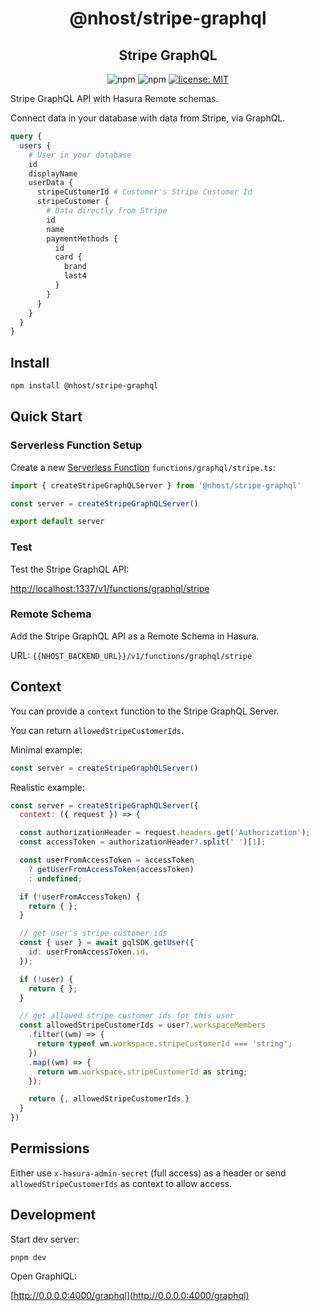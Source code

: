 <h1 align="center">@nhost/stripe-graphql</h1>
<h2 align="center">Stripe GraphQL</h2>

<p align="center">
  <img alt="npm" src="https://img.shields.io/npm/v/@nhost/stripe-graphql">
  <img alt="npm" src="https://img.shields.io/npm/dm/@nhost/stripe-graphql">
  <a href="LICENSE">
    <img src="https://img.shields.io/badge/license-MIT-yellow.svg" alt="license: MIT" />
  </a>
</p>

Stripe GraphQL API with Hasura Remote schemas.

Connect data in your database with data from Stripe, via GraphQL.

```graphql
query {
  users {
    # User in your database
    id
    displayName
    userData {
      stripeCustomerId # Customer's Stripe Customer Id
      stripeCustomer {
        # Data directly from Stripe
        id
        name
        paymentMethods {
          id
          card {
            brand
            last4
          }
        }
      }
    }
  }
}
```

## Install

```bash
npm install @nhost/stripe-graphql
```

## Quick Start

### Serverless Function Setup

Create a new [Serverless Function](https://docs.nhost.io/platform/serverless-functions) `functions/graphql/stripe.ts`:

```js
import { createStripeGraphQLServer } from '@nhost/stripe-graphql'

const server = createStripeGraphQLServer()

export default server
```

### Test

Test the Stripe GraphQL API:

[http://localhost:1337/v1/functions/graphql/stripe](http://localhost:1337/v1/functions/graphql/stripe)

### Remote Schema

Add the Stripe GraphQL API as a Remote Schema in Hasura.

URL: `{{NHOST_BACKEND_URL}}/v1/functions/graphql/stripe`

## Context

You can provide a `context` function to the Stripe GraphQL Server.

You can return `allowedStripeCustomerIds`.

Minimal example:

```js
const server = createStripeGraphQLServer()
```

Realistic example:

```js
const server = createStripeGraphQLServer({
  context: ({ request }) => {

  const authorizationHeader = request.headers.get('Authorization');
  const accessToken = authorizationHeader?.split(' ')[1];

  const userFromAccessToken = accessToken
    ? getUserFromAccessToken(accessToken)
    : undefined;

  if (!userFromAccessToken) {
    return { };
  }

  // get user's stripe customer ids
  const { user } = await gqlSDK.getUser({
    id: userFromAccessToken.id,
  });

  if (!user) {
    return { };
  }

  // get allowed stripe customer ids for this user
  const allowedStripeCustomerIds = user?.workspaceMembers
    .filter((wm) => {
      return typeof wm.workspace.stripeCustomerId === 'string';
    })
    .map((wm) => {
      return wm.workspace.stripeCustomerId as string;
    });

    return {, allowedStripeCustomerIds }
  }
})
```

## Permissions

Either use `x-hasura-admin-secret` (full access) as a header or send `allowedStripeCustomerIds` as context to allow access.

## Development

Start dev server:

```
pnpm dev
```

Open GraphiQL:

[http://0.0.0.0:4000/graphql](http://0.0.0.0:4000/graphql)
